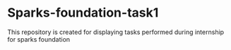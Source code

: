 # Sparks-foundation-task1
This repository is created for displaying tasks performed during internship for sparks foundation

